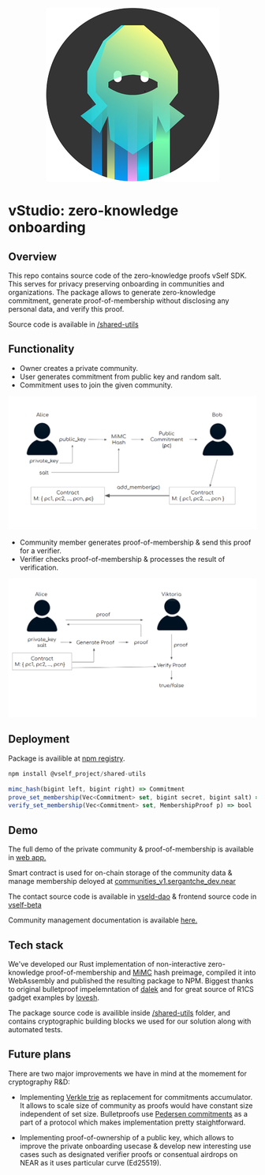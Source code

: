 <p align="center">
  <img src="images/logo.png" alt="Vself NinjaBlack"/>
</p>

# vStudio: zero-knowledge onboarding 

## Overview 
This repo contains source code of the zero-knowledge proofs vSelf SDK. This serves for privacy preserving onboarding in communities and organizations. The package allows to generate zero-knowledge commitment, generate proof-of-membership without disclosing any personal data, and verify this proof. 

Source code is available in [/shared-utils](https://github.com/vself-project/vstudio-metabuild/tree/main/shared-utils)

## Functionality 

- Owner creates a private community.
- User generates commitment from public key and random salt.
- Commitment uses to join the given community.

![image](images/add.png)

- Community member generates proof-of-membership & send this proof for a verifier.
- Verifier checks proof-of-membership & processes the result of verification.

![image](images/verify.png)

## Deployment 

Package is availible at [npm registry](https://www.npmjs.com/package/@vself_project/shared-utils).
```js
npm install @vself_project/shared-utils
```

```js
mimc_hash(bigint left, bigint right) => Commitment
prove_set_membership(Vec<Commitment> set, bigint secret, bigint salt) => MembershipProof
verify_set_membership(Vec<Commitment> set, MembershipProof p) => bool
```

## Demo

The full demo of the private community & proof-of-membership is available in [web app.](https://vself.app/vstudio)

Smart contract is used for on-chain storage of the community data & manage membership deloyed at [communities_v1.sergantche_dev.near](https://explorer.near.org/accounts/communities_v1.sergantche_dev.near)

The contact source code is available in [vseld-dao](https://github.com/vself-project/vself-dao) & frontend source code in [vself-beta](https://github.com/vself-project/vself-beta)

Community management documentation is available [here.](https://vself-project.gitbook.io/vself-project-documentation/community-management-toolkit)

## Tech stack

We've developed our Rust implementation of non-interactive zero-knowledge proof-of-membership and [MiMC](https://byt3bit.github.io/primesym/mimc/) hash preimage, compiled it into WebAssembly and published the resulting package to NPM. Biggest thanks to original bulletproof impelemntation of [dalek](https://github.com/zkcrypto/bulletproofs) and for great source of R1CS gadget examples by [lovesh](https://github.com/lovesh/bulletproofs-r1cs-gadgets).

The package source code is availible inside [/shared-utils](https://github.com/vself-project/vstudio-metabuild/tree/main/shared-utils) folder, and contains cryptographic building blocks we used for our solution along with automated tests.



## Future plans

There are two major improvements we have in mind at the momement for cryptography R&D:

- Implementing [Verkle trie](https://github.com/ethereum/research/blob/master/verkle_trie/verkle_trie.py) as replacement for commitments accumulator. It allows to scale size of community as proofs would have constant size independent of set size. Bulletproofs use [Pedersen commitments](https://www.getmonero.org/resources/moneropedia/pedersen-commitment.html?ref=panther-protocol-blog) as a part of a protocol which makes implementation pretty staightforward.

- Implementing proof-of-ownership of a public key, which allows to improve the private onboarding usecase & develop new interesting use cases such as designated verifier proofs or consentual airdrops on NEAR as it uses particular curve (Ed25519).
